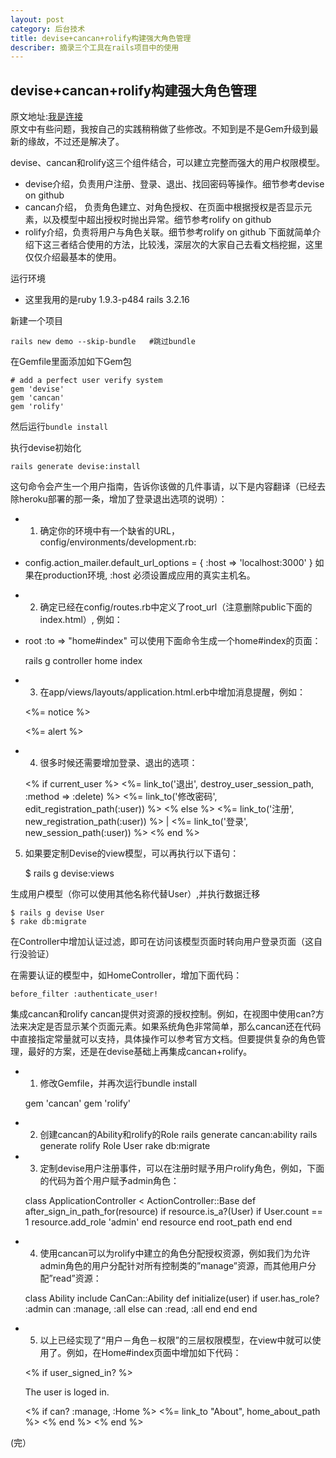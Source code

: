 ```yaml
---
layout: post
category: 后台技术
title: devise+cancan+rolify构建强大角色管理
describer: 摘录三个工具在rails项目中的使用
---
```

## devise+cancan+rolify构建强大角色管理
原文地址:[我是连接](http://my.oschina.net/silentboy/blog/204772)</br>
原文中有些问题，我按自己的实践稍稍做了些修改。不知到是不是Gem升级到最新的缘故，不过还是解决了。

devise、cancan和rolify这三个组件结合，可以建立完整而强大的用户权限模型。

* devise介绍，负责用户注册、登录、退出、找回密码等操作。细节参考devise on github
* cancan介绍， 负责角色建立、对角色授权、在页面中根据授权是否显示元素，以及模型中超出授权时抛出异常。细节参考rolify on github
* rolify介绍，负责将用户与角色关联。细节参考rolify on github
下面就简单介绍下这三者结合使用的方法，比较浅，深层次的大家自己去看文档挖掘，这里仅仅介绍最基本的使用。

运行环境

* 这里我用的是ruby 1.9.3-p484       rails   3.2.16

新建一个项目

    rails new demo --skip-bundle   #跳过bundle

在Gemfile里面添加如下Gem包

    # add a perfect user verify system
    gem 'devise'
    gem 'cancan'
    gem 'rolify'
然后运行`bundle install`

执行devise初始化</br>

`rails generate devise:install`

这句命令会产生一个用户指南，告诉你该做的几件事请，以下是内容翻译（已经去除heroku部署的那一条，增加了登录退出选项的说明）：

* 1) 确定你的环境中有一个缺省的URL，config/environments/development.rb:

* config.action_mailer.default_url_options = { :host => 'localhost:3000' }
如果在production环境, :host 必须设置成应用的真实主机名。

* 2) 确定已经在config/routes.rb中定义了root_url（注意删除public下面的index.html）, 例如：

* root :to => "home#index"
可以使用下面命令生成一个home#index的页面：

    rails g controller home index

* 3) 在app/views/layouts/application.html.erb中增加消息提醒，例如：

    <p class="notice"><%= notice %></p>  <p class="alert"><%= alert %></p>

* 4) 很多时候还需要增加登录、退出的选项：

    <% if current_user %>
    <%= link_to('退出', destroy_user_session_path, :method => :delete) %>
    <%= link_to('修改密码', edit_registration_path(:user)) %>
    <% else %>
    <%= link_to('注册', new_registration_path(:user)) %> |
    <%= link_to('登录', new_session_path(:user)) %>
    <% end %><span></span>
5) 如果要定制Devise的view模型，可以再执行以下语句：

    $ rails g devise:views

生成用户模型（你可以使用其他名称代替User）,并执行数据迁移

    $ rails g devise User
    $ rake db:migrate
 在Controller中增加认证过滤，即可在访问该模型页面时转向用户登录页面（这自行没验证）

在需要认证的模型中，如HomeController，增加下面代码：

    before_filter :authenticate_user!

集成cancan和rolify
cancan提供对资源的授权控制。例如，在视图中使用can?方法来决定是否显示某个页面元素。如果系统角色非常简单，那么cancan还在代码中直接指定常量就可以支持，具体操作可以参考官方文档。但要提供复杂的角色管理，最好的方案，还是在devise基础上再集成cancan+rolify。

* 1. 修改Gemfile，并再次运行bundle install

    gem 'cancan'
    gem 'rolify'

* 2. 创建cancan的Ability和rolify的Role
    rails generate cancan:ability
    rails generate rolify Role User
    rake db:migrate

* 3. 定制devise用户注册事件，可以在注册时赋予用户rolify角色，例如，下面的代码为首个用户赋予admin角色：

    class ApplicationController < ActionController::Base
    def after_sign_in_path_for(resource)
       if resource.is_a?(User)
         if User.count == 1
           resource.add_role 'admin'
         end
         resource
       end
       root_path
     end
   end
* 4. 使用cancan可以为rolify中建立的角色分配授权资源，例如我们为允许admin角色的用户分配针对所有控制类的”manage”资源，而其他用户分配”read”资源：

    class Ability
     include CanCan::Ability
     def initialize(user)
       if user.has_role? :admin
         can :manage, :all
       else
         can :read, :all
       end
     end
   end

* 5. 以上已经实现了“用户－角色－权限”的三层权限模型，在view中就可以使用了。例如，在Home#index页面中增加如下代码：

    <% if user_signed_in? %>
        <p>The user is loged in.</p>
        <% if can? :manage, :Home %>
          <%= link_to "About", home_about_path   %>
        <% end %>
    <% end %>

(完）